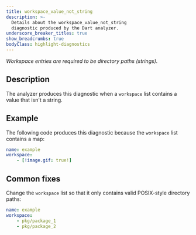 ```yaml
---
title: workspace_value_not_string
description: >-
  Details about the workspace_value_not_string
  diagnostic produced by the Dart analyzer.
underscore_breaker_titles: true
show_breadcrumbs: true
bodyClass: highlight-diagnostics
---
```


_Workspace entries are required to be directory paths (strings)._

## Description

The analyzer produces this diagnostic when a `workspace` list contains a
value that isn't a string.

## Example

The following code produces this diagnostic because the `workspace` list
contains a map:

```yaml
name: example
workspace:
    - [!image.gif: true!]
```

## Common fixes

Change the `workspace` list so that it only contains valid POSIX-style directory
paths:

```yaml
name: example
workspace:
    - pkg/package_1
    - pkg/package_2
```
